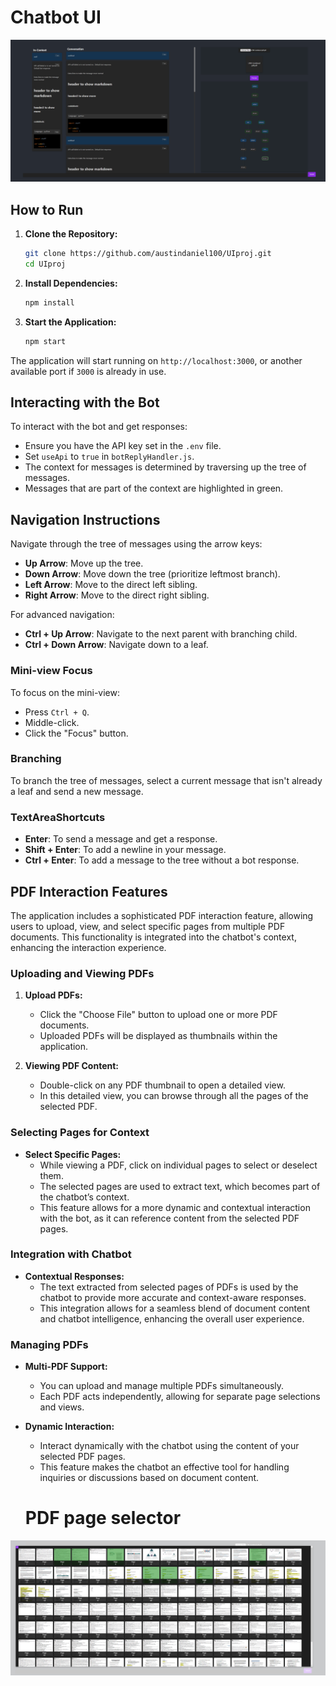 
# Chatbot UI
![Screenshot](screen.PNG)

## How to Run

1. **Clone the Repository:**
    ```bash
    git clone https://github.com/austindaniel100/UIproj.git
    cd UIproj
    ```

2. **Install Dependencies:**
    ```bash
    npm install
    ```

3. **Start the Application:**
    ```bash
    npm start
    ```

The application will start running on `http://localhost:3000`, or another available port if `3000` is already in use.


## Interacting with the Bot

To interact with the bot and get responses:
- Ensure you have the API key set in the `.env` file.
- Set `useApi` to `true` in `botReplyHandler.js`.
- The context for messages is determined by traversing up the tree of messages.
- Messages that are part of the context are highlighted in green.

## Navigation Instructions

Navigate through the tree of messages using the arrow keys:

- **Up Arrow**: Move up the tree.
- **Down Arrow**: Move down the tree (prioritize leftmost branch).
- **Left Arrow**: Move to the direct left sibling.
- **Right Arrow**: Move to the direct right sibling.

For advanced navigation:

- **Ctrl + Up Arrow**: Navigate to the next parent with branching child.
- **Ctrl + Down Arrow**: Navigate down to a leaf.

### Mini-view Focus

To focus on the mini-view:
- Press `Ctrl + Q`.
- Middle-click.
- Click the "Focus" button.

### Branching

To branch the tree of messages, select a current message that isn't already a leaf and send a new message.

### TextAreaShortcuts

- **Enter**: To send a message and get a response.
- **Shift + Enter**: To add a newline in your message.
- **Ctrl + Enter**: To add a message to the tree without a bot response.


## PDF Interaction Features

The application includes a sophisticated PDF interaction feature, allowing users to upload, view, and select specific pages from multiple PDF documents. This functionality is integrated into the chatbot's context, enhancing the interaction experience.

### Uploading and Viewing PDFs

1. **Upload PDFs:**
   - Click the "Choose File" button to upload one or more PDF documents.
   - Uploaded PDFs will be displayed as thumbnails within the application.

2. **Viewing PDF Content:**
   - Double-click on any PDF thumbnail to open a detailed view.
   - In this detailed view, you can browse through all the pages of the selected PDF.

### Selecting Pages for Context

- **Select Specific Pages:**
  - While viewing a PDF, click on individual pages to select or deselect them.
  - The selected pages are used to extract text, which becomes part of the chatbot’s context.
  - This feature allows for a more dynamic and contextual interaction with the bot, as it can reference content from the selected PDF pages.

### Integration with Chatbot

- **Contextual Responses:**
  - The text extracted from selected pages of PDFs is used by the chatbot to provide more accurate and context-aware responses.
  - This integration allows for a seamless blend of document content and chatbot intelligence, enhancing the overall user experience.

### Managing PDFs

- **Multi-PDF Support:**
  - You can upload and manage multiple PDFs simultaneously.
  - Each PDF acts independently, allowing for separate page selections and views.

- **Dynamic Interaction:**
  - Interact dynamically with the chatbot using the content of your selected PDF pages.
  - This feature makes the chatbot an effective tool for handling inquiries or discussions based on document content.

  # PDF page selector
![Screenshot](screen2.PNG)
